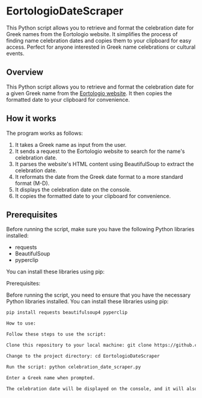 # EortologioDateScraper

This Python script allows you to retrieve and format the celebration date for Greek names from the Eortologio website. It simplifies the process of finding name celebration dates and copies them to your clipboard for easy access. Perfect for anyone interested in Greek name celebrations or cultural events.

## Overview

This Python script allows you to retrieve and format the celebration date for a given Greek name from the [Eortologio website](https://www.eortologio.net/). It then copies the formatted date to your clipboard for convenience.

## How it works

The program works as follows:

1. It takes a Greek name as input from the user.
2. It sends a request to the Eortologio website to search for the name's celebration date.
3. It parses the website's HTML content using BeautifulSoup to extract the celebration date.
4. It reformats the date from the Greek date format to a more standard format (M-D).
5. It displays the celebration date on the console.
6. It copies the formatted date to your clipboard for convenience.

## Prerequisites

Before running the script, make sure you have the following Python libraries installed:

- requests
- BeautifulSoup
- pyperclip

You can install these libraries using pip:

Prerequisites:

Before running the script, you need to ensure that you have the necessary Python libraries installed. You can install these libraries using pip:

```bash
pip install requests beautifulsoup4 pyperclip

How to use:

Follow these steps to use the script:

Clone this repository to your local machine: git clone https://github.com/your-username/EortologioDateScraper.git

Change to the project directory: cd EortologioDateScraper

Run the script: python celebration_date_scraper.py

Enter a Greek name when prompted.

The celebration date will be displayed on the console, and it will also be copied to your clipboard.
